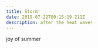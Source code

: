```yaml
---
title: Storm!
date: 2019-07-22T00:15:19.211Z
description: after the heat wave!
---
```

joy of summer
